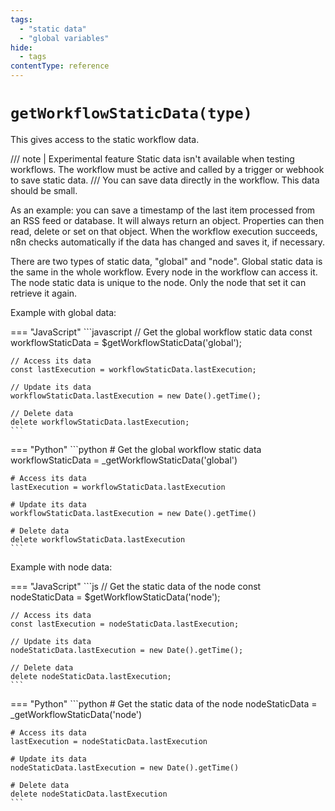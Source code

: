 ```yaml
---
tags:
  - "static data"
  - "global variables"
hide:
  - tags
contentType: reference
---
```


# `getWorkflowStaticData(type)`

This gives access to the static workflow data.

/// note | Experimental feature
Static data isn't available when testing workflows. The workflow must be active and called by a trigger or webhook to save static data.
///
You can save data directly in the workflow. This data should be small.

As an example: you can save a timestamp of the last item processed from
an RSS feed or database. It will always return an object. Properties can then read, delete or
set on that object. When the workflow execution succeeds, n8n checks automatically if the data
has changed and saves it, if necessary.

There are two types of static data, "global" and "node". Global static data is the
same in the whole workflow. Every node in the workflow can access it. The node static data is unique to the node. Only the node that set it can retrieve it again.

Example with global data:

=== "JavaScript"
	```javascript
	// Get the global workflow static data
	const workflowStaticData = $getWorkflowStaticData('global');

	// Access its data
	const lastExecution = workflowStaticData.lastExecution;

	// Update its data
	workflowStaticData.lastExecution = new Date().getTime();

	// Delete data
	delete workflowStaticData.lastExecution;
	```
=== "Python"
	```python
	# Get the global workflow static data
	workflowStaticData = _getWorkflowStaticData('global')

	# Access its data
	lastExecution = workflowStaticData.lastExecution

	# Update its data
	workflowStaticData.lastExecution = new Date().getTime()

	# Delete data
	delete workflowStaticData.lastExecution
	```

Example with node data:

=== "JavaScript"
	```js
	// Get the static data of the node
	const nodeStaticData = $getWorkflowStaticData('node');

	// Access its data
	const lastExecution = nodeStaticData.lastExecution;

	// Update its data
	nodeStaticData.lastExecution = new Date().getTime();

	// Delete data
	delete nodeStaticData.lastExecution;
	```
=== "Python"
	```python
	# Get the static data of the node
	nodeStaticData = _getWorkflowStaticData('node')

	# Access its data
	lastExecution = nodeStaticData.lastExecution

	# Update its data
	nodeStaticData.lastExecution = new Date().getTime()

	# Delete data
	delete nodeStaticData.lastExecution
	```


